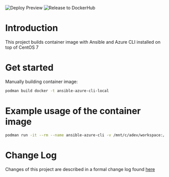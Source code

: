 ![Deploy Preview](https://github.com/mskarabot/ansible-azure-cli/actions/workflows/deploy-to-dockerhub.yml/badge.svg)
![Release to DockerHub](https://github.com/mskarabot/ansible-azure-cli/actions/workflows/release-to-dockerhub.yml/badge.svg)

# Introduction 
This project builds container image with Ansible and Azure CLI installed on top of CentOS 7

# Get started
Manually building container image:
```bash
podman build docker -t ansible-azure-cli-local
```

# Example usage of the container image
```bash
podman run -it --rm --name ansible-azure-cli -v /mnt/c/adev/workspace:/workspace -w="/workspace/" docker.io/skmi/ansible-azure-cli:latest
```

# Change Log
Changes of this project are described in a formal change log found [here](CHANGELOG.md) 